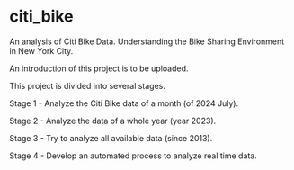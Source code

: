 # citi_bike
An analysis of Citi Bike Data. Understanding the Bike Sharing Environment in New York City.

An introduction of this project is to be uploaded.

This project is divided into several stages.

  Stage 1 - Analyze the Citi Bike data of a month (of 2024 July).

  Stage 2 - Analyze the data of a whole year (year 2023).

  Stage 3 - Try to analyze all available data (since 2013).

  Stage 4 - Develop an automated process to analyze real time data.

